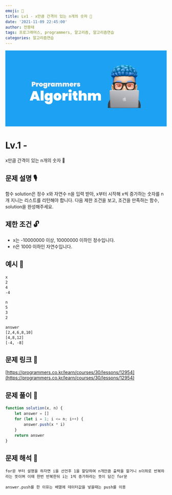 ```yaml
---
emoji: 🥸
title: Lv1 - x만큼 간격이 있는 n개의 숫자 🤔
date: '2021-11-09 22:45:00'
author: 전용태
tags: 프로그래머스, programmers, 알고리즘, 알고리즘연습
categories: 알고리즘연습
---
```


![img_a.png](img_a.png)

# Lv.1 - 
x만큼 간격이 있는 n개의 숫자 🤔

## **문제 설명 🎙**

함수 solution은 정수 x와 자연수 n을 입력 받아, x부터 시작해 x씩 증가하는 숫자를 n개 지니는 리스트를 리턴해야 합니다. 다음 제한 조건을 보고, 조건을 만족하는 함수, solution을 완성해주세요.

## **제한 조건 🔓**

- x는 -10000000 이상, 10000000 이하인 정수입니다.
- n은 1000 이하인 자연수입니다.

## 예시 👀

```
x
2
4
-4
```

```
n
5
3
2
```

```
answer
[2,4,6,8,10]
[4,8,12]
[-4, -8]
```

## 문제 링크 📎

[https://programmers.co.kr/learn/courses/30/lessons/12954](https://programmers.co.kr/learn/courses/30/lessons/12954)

## 문제 풀이 🤔

```jsx
function solution(x, n) {
    let answer = []
    for (let i = 1; i <= n; i++) {
        answer.push(x * i)
    }
    return answer
}
```

## 문제 해석 🥸

```
for문 부터 설명을 하자면 i을 선언후 1을 할당하여 n개만큼 출력을 할거니 n이하로 반복하라는 뜻이며 이때 한번 반복한뒤 i는 1씩 증가하라는 뜻이 담긴 for문
 
answer.push를 한 이유는 배열에 데이터값을 넣을때는 push를 이용
```

<br />
<br />